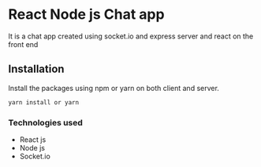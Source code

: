 # React Node js Chat app
It is a chat app created using socket.io and express server and react on the front end

## Installation

Install the packages using npm or yarn on both client and server.


```bash
yarn install or yarn 
```

### Technologies used
- React js  
- Node js  
- Socket.io

